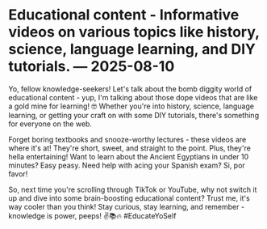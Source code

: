 # Educational content - Informative videos on various topics like history, science, language learning, and DIY tutorials. — 2025-08-10

Yo, fellow knowledge-seekers! Let's talk about the bomb diggity world of educational content - yup, I'm talking about those dope videos that are like a gold mine for learning! 🤓 Whether you're into history, science, language learning, or getting your craft on with some DIY tutorials, there's something for everyone on the web. 

Forget boring textbooks and snooze-worthy lectures - these videos are where it's at! They're short, sweet, and straight to the point. Plus, they're hella entertaining! Want to learn about the Ancient Egyptians in under 10 minutes? Easy peasy. Need help with acing your Spanish exam? Si, por favor!

So, next time you're scrolling through TikTok or YouTube, why not switch it up and dive into some brain-boosting educational content? Trust me, it's way cooler than you think! Stay curious, stay learning, and remember - knowledge is power, peeps! ✌️📚🔥 #EducateYoSelf